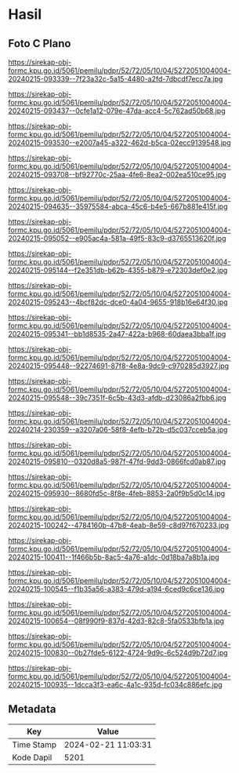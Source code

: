 # Hasil

## Foto C Plano

https://sirekap-obj-formc.kpu.go.id/5061/pemilu/pdpr/52/72/05/10/04/5272051004004-20240215-093339--7f23a32c-5a15-4480-a2fd-7dbcdf7ecc7a.jpg

https://sirekap-obj-formc.kpu.go.id/5061/pemilu/pdpr/52/72/05/10/04/5272051004004-20240215-093437--0cfe1a12-079e-47da-acc4-5c762ad50b68.jpg

https://sirekap-obj-formc.kpu.go.id/5061/pemilu/pdpr/52/72/05/10/04/5272051004004-20240215-093530--e2007a45-a322-462d-b5ca-02ecc9139548.jpg

https://sirekap-obj-formc.kpu.go.id/5061/pemilu/pdpr/52/72/05/10/04/5272051004004-20240215-093708--bf92770c-25aa-4fe6-8ea2-002ea510ce95.jpg

https://sirekap-obj-formc.kpu.go.id/5061/pemilu/pdpr/52/72/05/10/04/5272051004004-20240215-094635--35975584-abca-45c6-b4e5-667b881e415f.jpg

https://sirekap-obj-formc.kpu.go.id/5061/pemilu/pdpr/52/72/05/10/04/5272051004004-20240215-095052--e905ac4a-581a-49f5-83c9-d3765513620f.jpg

https://sirekap-obj-formc.kpu.go.id/5061/pemilu/pdpr/52/72/05/10/04/5272051004004-20240215-095144--f2e351db-b62b-4355-b879-e72303def0e2.jpg

https://sirekap-obj-formc.kpu.go.id/5061/pemilu/pdpr/52/72/05/10/04/5272051004004-20240215-095243--4bcf82dc-dce0-4a04-9655-918b16e64f30.jpg

https://sirekap-obj-formc.kpu.go.id/5061/pemilu/pdpr/52/72/05/10/04/5272051004004-20240215-095341--bb1d8535-2a47-422a-b968-60daea3bba1f.jpg

https://sirekap-obj-formc.kpu.go.id/5061/pemilu/pdpr/52/72/05/10/04/5272051004004-20240215-095448--92274691-87f8-4e8a-9dc9-c970285d3927.jpg

https://sirekap-obj-formc.kpu.go.id/5061/pemilu/pdpr/52/72/05/10/04/5272051004004-20240215-095548--39c7351f-6c5b-43d3-afdb-d23086a2fbb6.jpg

https://sirekap-obj-formc.kpu.go.id/5061/pemilu/pdpr/52/72/05/10/04/5272051004004-20240214-230359--a3207a06-58f8-4efb-b72b-d5c037cceb5a.jpg

https://sirekap-obj-formc.kpu.go.id/5061/pemilu/pdpr/52/72/05/10/04/5272051004004-20240215-095810--0320d8a5-987f-47fd-9dd3-0866fcd0ab87.jpg

https://sirekap-obj-formc.kpu.go.id/5061/pemilu/pdpr/52/72/05/10/04/5272051004004-20240215-095930--8680fd5c-8f8e-4feb-8853-2a0f9b5d0c14.jpg

https://sirekap-obj-formc.kpu.go.id/5061/pemilu/pdpr/52/72/05/10/04/5272051004004-20240215-100242--4784160b-47b8-4eab-8e59-c8d97f670233.jpg

https://sirekap-obj-formc.kpu.go.id/5061/pemilu/pdpr/52/72/05/10/04/5272051004004-20240215-100411--1f466b5b-8ac5-4a76-a1dc-0d18ba7a8b1a.jpg

https://sirekap-obj-formc.kpu.go.id/5061/pemilu/pdpr/52/72/05/10/04/5272051004004-20240215-100545--f1b35a56-a383-479d-a194-6ced9c6ce136.jpg

https://sirekap-obj-formc.kpu.go.id/5061/pemilu/pdpr/52/72/05/10/04/5272051004004-20240215-100654--08f990f9-837d-42d3-82c8-5fa0533bfb1a.jpg

https://sirekap-obj-formc.kpu.go.id/5061/pemilu/pdpr/52/72/05/10/04/5272051004004-20240215-100830--0b27fde5-6122-4724-9d9c-6c524d9b72d7.jpg

https://sirekap-obj-formc.kpu.go.id/5061/pemilu/pdpr/52/72/05/10/04/5272051004004-20240215-100935--1dcca3f3-ea6c-4a1c-935d-fc034c886efc.jpg


## Metadata

| Key        | Value               |
| ---------- | ------------------- |
| Time Stamp | 2024-02-21 11:03:31 |
| Kode Dapil | 5201                |



